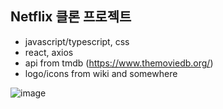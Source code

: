 ##  Netflix 클론 프로젝트
- javascript/typescript, css
- react, axios
- api from tmdb (https://www.themoviedb.org/)
- logo/icons from wiki and somewhere

![image](https://user-images.githubusercontent.com/84181696/128602553-715ca007-d3d9-4198-9767-f806e9a0718f.png)
